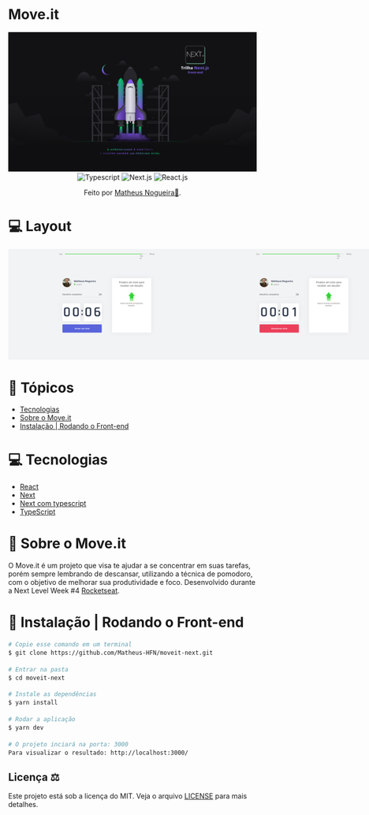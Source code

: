# Move.it
<div align="center">
    <img src="public/banner.png" alt="Next Level Week #4">
</div>

<div align="center">
     <img src="https://img.shields.io/badge/-Typescript-green?style=for-the-badge" alt="Typescript">
    <img src="https://img.shields.io/badge/-Next.js-black?style=for-the-badge" alt="Next.js">
    <img src="https://img.shields.io/badge/-React.js-blue?style=for-the-badge" alt="React.js">
    <p>
      Feito por <a href="https://www.linkedin.com/in/matheus-nogueira-6675a751/" target="_blank">Matheus Nogueira🚀</a>.
    </p>
</div>

# :computer: Layout

<div style="display: flex; flex-direction: 'column'; align-items: 'center';">
    <img src="public/img/tela1.png" width="400px">
    <img src="public/img/tela2.png" width="400px">
    <img src="public/img/tela3.png" width="400px">
    <img src="public/img/tela4.png" width="400px">
</div>

# :pushpin: Tópicos

* [Tecnologias](#computer-tecnologias)
* [Sobre o Move.it](#dart-sobre-o-move.it)
* [Instalação | Rodando o Front-end](#construction_worker-instalação-|-rodando-o-frontend)

# :computer: Tecnologias
* [React](https://reactjs.org/)
* [Next](https://nextjs.org/)      
* [Next com typescript](https://nextjs.org/docs/basic-features/typescript)
* [TypeScript](https://www.typescriptlang.org/)

# :dart: Sobre o Move.it

O Move.it é um projeto que visa te ajudar a se concentrar em suas tarefas, porém sempre lembrando de descansar, utilizando a técnica de pomodoro, com o objetivo de melhorar sua produtividade e foco. Desenvolvido durante a Next Level Week #4 [Rocketseat](https://rocketseat.com.br/).

# :construction_worker: Instalação | Rodando o Front-end
```bash
# Copie esse comando em um terminal
$ git clone https://github.com/Matheus-HFN/moveit-next.git

# Entrar na pasta
$ cd moveit-next

# Instale as dependências
$ yarn install

# Rodar a aplicação
$ yarn dev

# O projeto inciará na porta: 3000
Para visualizar o resultado: http://localhost:3000/
```
## Licença ⚖️
Este projeto está sob a licença do MIT. Veja o arquivo [LICENSE](https://github.com/Matheus-HFN/moveit-next/blob/main/LICENSE) para mais detalhes.